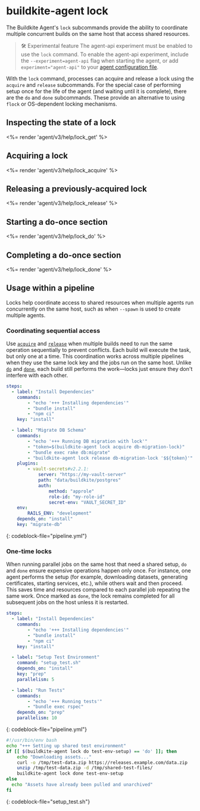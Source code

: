 # buildkite-agent lock

The Buildkite Agent's `lock` subcommands provide the ability to coordinate multiple concurrent builds on the same host that access shared resources.

> 🛠 Experimental feature
> The agent-api experiment must be enabled to use the `lock` command. To enable the agent-api experiment, include the `--experiment=agent-api` flag when starting the agent, or add `experiment="agent-api"` to your [agent configuration file](/docs/agent/v3/configuration).

With the `lock` command, processes can acquire and release a lock using the `acquire` and `release` subcommands. For the special case of performing setup once for the life of the agent (and waiting until it is complete), there are the `do` and `done` subcommands. These provide an alternative to using `flock` or OS-dependent locking mechanisms.

## Inspecting the state of a lock

<%= render 'agent/v3/help/lock_get' %>

## Acquiring a lock

<%= render 'agent/v3/help/lock_acquire' %>

## Releasing a previously-acquired lock

<%= render 'agent/v3/help/lock_release' %>

## Starting a do-once section

<%= render 'agent/v3/help/lock_do' %>

## Completing a do-once section

<%= render 'agent/v3/help/lock_done' %>

## Usage within a pipeline

Locks help coordinate access to shared resources when multiple agents run concurrently on the same host, such as when `--spawn` is used to create multiple agents.

### Coordinating sequential access

Use [`acquire`](#acquiring-a-lock) and [`release`](#releasing-a-previously-acquired-lock) when multiple builds need to run the same operation sequentially to prevent conflicts. Each build will execute the task, but only one at a time. This coordination works across multiple pipelines when they use the same lock key and the jobs run on the same host. Unlike [`do`](#starting-a-do-once-section) and [`done`](#completing-a-do-once-section), each build still performs the work—locks just ensure they don't interfere with each other.

```yml
steps:
  - label: "Install Dependencies"
    commands:
        - "echo '+++ Installing dependencies'"
        - "bundle install"
        - "npm ci"
    key: "install"

  - label: "Migrate DB Schema"
    commands:
        - "echo '+++ Running DB migration with lock'"
        - "token=$(buildkite-agent lock acquire db-migration-lock)"
        - "bundle exec rake db:migrate"
        - "buildkite-agent lock release db-migration-lock '$${token}'"
    plugins:
        - vault-secrets#v2.2.1:
            server: "https://my-vault-server"
            path: "data/buildkite/postgres"
            auth:
                method: "approle"
                role-id: "my-role-id"
                secret-env: "VAULT_SECRET_ID"
    env:
        RAILS_ENV: "development"
    depends_on: "install"
    key: "migrate-db"
```
{: codeblock-file="pipeline.yml"}

### One-time locks

When running parallel jobs on the same host that need a shared setup, `do` and `done` ensure expensive operations happen only once. For instance, one agent performs the setup (for example, downloading datasets, generating certificates, starting services, etc.), while others wait and then proceed. This saves time and resources compared to each parallel job repeating the same work. Once marked as `done`, the lock remains completed for all subsequent jobs on the host unless it is restarted.

```yml
steps:
  - label: "Install Dependencies"
    commands:
        - "echo '+++ Installing dependencies'"
        - "bundle install"
        - "npm ci"
    key: "install"

  - label: "Setup Test Environment"
    command: "setup_test.sh"
    depends_on: "install"
    key: "prep"
    parallelism: 5

  - label: "Run Tests"
    commands:
        - "echo '+++ Running tests'"
        - "bundle exec rspec"
    depends_on: "prep"
    parallelism: 10
```
{: codeblock-file="pipeline.yml"}

```bash
#!/usr/bin/env bash
echo "+++ Setting up shared test environment"
if [[ $(buildkite-agent lock do test-env-setup) == 'do' ]]; then
    echo "Downloading assets..."
    curl -o /tmp/test-data.zip https://releases.example.com/data.zip
    unzip /tmp/test-data.zip -d /tmp/shared-test-files/
    buildkite-agent lock done test-env-setup
else
  echo "Assets have already been pulled and unarchived"
fi
```
{: codeblock-file="setup_test.sh"}
